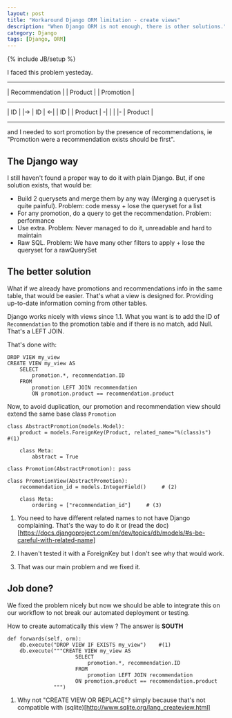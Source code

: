 ```yaml
---
layout: post
title: "Workaround Django ORM limitation - create views"
description: "When Django ORM is not enough, there is other solutions."
category: Django
tags: [Django, ORM]
---
```

{% include JB/setup %}

I faced this problem yesteday.

------------------      ------------------      ------------------
| Recommendation |      | Product        |      | Promotion      |
------------------      ------------------      ------------------
| ID             |  |-> | ID             | <-|  | ID             |
| Product        | -|   |                |   |- | Product        |
------------------      ------------------      ------------------


and I needed to sort promotion by the presence of recommendations, ie
"Promotion were a recommendation exists should be first".

The Django way
--------------

I still haven't found a proper way to do it with plain Django.
But, if one solution exists, that would be:
- Build 2 querysets and merge them by any way (Merging a queryset is quite painful). Problem: code messy + lose the queryset for a list
- For any promotion, do a query to get the recommendation. Problem: performance
- Use extra. Problem: Never managed to do it, unreadable and hard to maintain
- Raw SQL. Problem: We have many other filters to apply + lose the queryset for a rawQuerySet

The better solution
-------------------

What if we already have promotions and recommendations info in the same table, that would be easier.
That's what a view is designed for. Providing up-to-date information coming from other tables.

Django works nicely with views since 1.1. What you want is to add the ID of `Recommendation` to the promotion table and if there is no match, add Null.
That's a LEFT JOIN.

That's done with:

    DROP VIEW my_view
    CREATE VIEW my_view AS
        SELECT 
            promotion.*, recommendation.ID
        FROM
            promotion LEFT JOIN recommendation
            ON promotion.product == recommendation.product

Now, to avoid duplication, our promotion and recommendation view should extend the same base class `Promotion`

    class AbstractPromotion(models.Model):
        product = models.ForeignKey(Product, related_name="%(class)s")    #(1)
     
        class Meta:
            abstract = True

    class Promotion(AbstractPromotion): pass

    class PromotionView(AbstractPromotion):
        recommendation_id = models.IntegerField()     # (2)

        class Meta:
            ordering = ["recommendation_id"]     # (3)

1. You need to have different related names to not have Django complaining. That's the way to do it or (read the doc)[https://docs.djangoproject.com/en/dev/topics/db/models/#s-be-careful-with-related-name]

2. I haven't tested it with a ForeignKey but I don't see why that would work.
3. That was our main problem and we fixed it.

Job done?
---------

We fixed the problem nicely but now we should be able to integrate this on our workflow to not break our automated deployment or testing.

How to create automatically this view ? The answer is **SOUTH**

    def forwards(self, orm):
        db.execute("DROP VIEW IF EXISTS my_view")    #(1)
        db.execute("""CREATE VIEW my_view AS
                          SELECT
                              promotion.*, recommendation.ID
                          FROM
                              promotion LEFT JOIN recommendation
                          ON promotion.product == recommendation.product
                   """)

1. Why not "CREATE VIEW OR REPLACE"? simply because that's not compatible with (sqlite)[http://www.sqlite.org/lang_createview.html]
